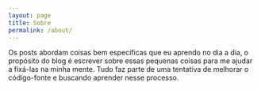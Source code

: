 ```yaml
---
layout: page
title: Sobre
permalink: /about/
---
```


Os posts abordam coisas bem específicas que eu aprendo no dia a dia, o propósito do blog é escrever sobre essas pequenas coisas para me ajudar a fixá-las na minha mente. Tudo faz parte de uma tentativa de melhorar o código-fonte e buscando aprender nesse processo. 